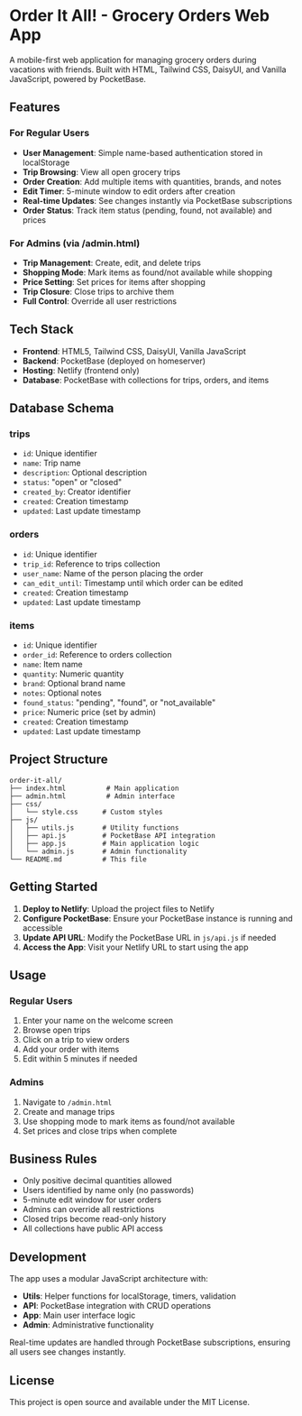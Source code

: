 # Order It All! - Grocery Orders Web App

A mobile-first web application for managing grocery orders during vacations with friends. Built with HTML, Tailwind CSS, DaisyUI, and Vanilla JavaScript, powered by PocketBase.

## Features

### For Regular Users
- **User Management**: Simple name-based authentication stored in localStorage
- **Trip Browsing**: View all open grocery trips
- **Order Creation**: Add multiple items with quantities, brands, and notes
- **Edit Timer**: 5-minute window to edit orders after creation
- **Real-time Updates**: See changes instantly via PocketBase subscriptions
- **Order Status**: Track item status (pending, found, not available) and prices

### For Admins (via /admin.html)
- **Trip Management**: Create, edit, and delete trips
- **Shopping Mode**: Mark items as found/not available while shopping
- **Price Setting**: Set prices for items after shopping
- **Trip Closure**: Close trips to archive them
- **Full Control**: Override all user restrictions

## Tech Stack

- **Frontend**: HTML5, Tailwind CSS, DaisyUI, Vanilla JavaScript
- **Backend**: PocketBase (deployed on homeserver)
- **Hosting**: Netlify (frontend only)
- **Database**: PocketBase with collections for trips, orders, and items

## Database Schema

### trips
- `id`: Unique identifier
- `name`: Trip name
- `description`: Optional description
- `status`: "open" or "closed"
- `created_by`: Creator identifier
- `created`: Creation timestamp
- `updated`: Last update timestamp

### orders
- `id`: Unique identifier
- `trip_id`: Reference to trips collection
- `user_name`: Name of the person placing the order
- `can_edit_until`: Timestamp until which order can be edited
- `created`: Creation timestamp
- `updated`: Last update timestamp

### items
- `id`: Unique identifier
- `order_id`: Reference to orders collection
- `name`: Item name
- `quantity`: Numeric quantity
- `brand`: Optional brand name
- `notes`: Optional notes
- `found_status`: "pending", "found", or "not_available"
- `price`: Numeric price (set by admin)
- `created`: Creation timestamp
- `updated`: Last update timestamp

## Project Structure

```
order-it-all/
├── index.html          # Main application
├── admin.html          # Admin interface
├── css/
│   └── style.css      # Custom styles
├── js/
│   ├── utils.js       # Utility functions
│   ├── api.js         # PocketBase API integration
│   ├── app.js         # Main application logic
│   └── admin.js       # Admin functionality
└── README.md          # This file
```

## Getting Started

1. **Deploy to Netlify**: Upload the project files to Netlify
2. **Configure PocketBase**: Ensure your PocketBase instance is running and accessible
3. **Update API URL**: Modify the PocketBase URL in `js/api.js` if needed
4. **Access the App**: Visit your Netlify URL to start using the app

## Usage

### Regular Users
1. Enter your name on the welcome screen
2. Browse open trips
3. Click on a trip to view orders
4. Add your order with items
5. Edit within 5 minutes if needed

### Admins
1. Navigate to `/admin.html`
2. Create and manage trips
3. Use shopping mode to mark items as found/not available
4. Set prices and close trips when complete

## Business Rules

- Only positive decimal quantities allowed
- Users identified by name only (no passwords)
- 5-minute edit window for user orders
- Admins can override all restrictions
- Closed trips become read-only history
- All collections have public API access

## Development

The app uses a modular JavaScript architecture with:
- **Utils**: Helper functions for localStorage, timers, validation
- **API**: PocketBase integration with CRUD operations
- **App**: Main user interface logic
- **Admin**: Administrative functionality

Real-time updates are handled through PocketBase subscriptions, ensuring all users see changes instantly.

## License

This project is open source and available under the MIT License.
